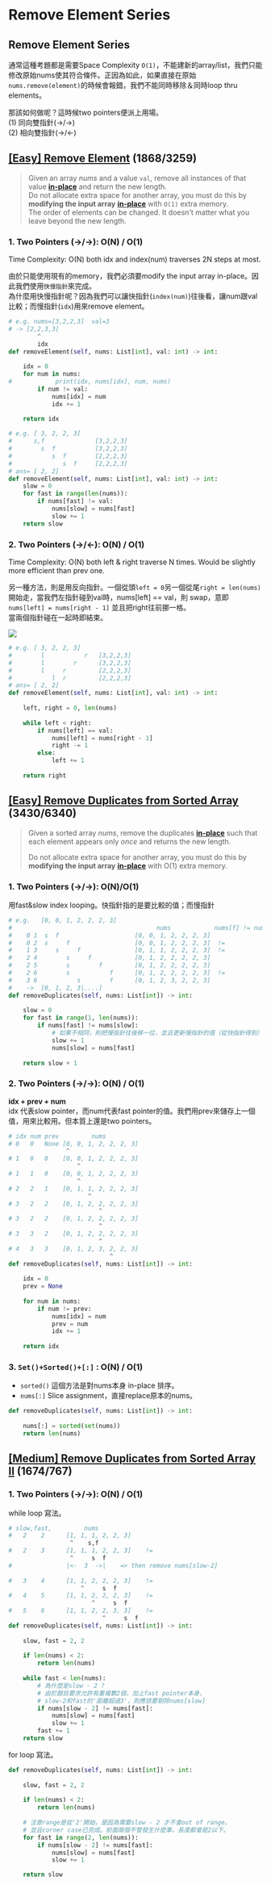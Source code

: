 # Remove Element Series

## Remove Element Series

通常這種考題都是需要Space Complexity `O(1)`，不能建新的array/list，我們只能修改原始nums使其符合條件。正因為如此，如果直接在原始`nums.remove(element)`的時候會報錯，我們不能同時移除＆同時loop thru elements。

那該如何做呢？這時候two pointers便派上用場。  
\(1\) 同向雙指針\(-&gt;/-&gt;\)  
\(2\) 相向雙指針\(-&gt;/&lt;-\)

## [\[Easy\] Remove Element](https://leetcode.com/problems/remove-element/) \(1868/3259\)

> Given an array _nums_ and a value `val`, remove all instances of that value [**in-place**](https://en.wikipedia.org/wiki/In-place_algorithm) and return the new length.  
> Do not allocate extra space for another array, you must do this by **modifying the input array** [**in-place**](https://en.wikipedia.org/wiki/In-place_algorithm) with `O(1)` extra memory.  
> The order of elements can be changed. It doesn't matter what you leave beyond the new length.

### 1. Two Pointers \(-&gt;/-&gt;\): O\(N\) / O\(1\)

 Time Complexity: O\(N\) both idx and index\(num\) traverses 2N steps at most. 

由於只能使用現有的memory，我們必須要modify the input array in-place。因此我們使用`快慢指針`來完成。  
為什麼用快慢指針呢？因為我們可以讓快指針\(`index(num)`\)往後看，讓num跟val比較；而慢指針\(`idx`\)用來remove element。

```python
# e.g. nums=[3,2,2,3]  val=3
# -> [2,2,3,3]
        ^
        idx 
def removeElement(self, nums: List[int], val: int) -> int:
    
    idx = 0
    for num in nums:  
#            print(idx, nums[idx], num, nums)
        if num != val:                
            nums[idx] = num
            idx += 1
    
    return idx
```

```python
# e.g. [ 3, 2, 2, 3]
#      s,f              [3,2,2,3]
#        s  f           [3,2,2,3]
#           s  f        [2,2,2,3]
#              s  f     [2,2,2,3]
# ans= [ 2, 2]
def removeElement(self, nums: List[int], val: int) -> int:
    slow = 0    
    for fast in range(len(nums)):
        if nums[fast] != val:
            nums[slow] = nums[fast]
            slow += 1
    return slow
```

### 2. Two Pointers \(-&gt;/&lt;-\): O\(N\) / O\(1\)

Time Complexity: O\(N\)  both left & right traverse N times. Would be slightly more efficient than prev one.

另一種方法，則是用反向指針。一個從頭`left = 0`另一個從尾`right = len(nums)` 開始走，當我們左指針碰到val時，nums\[left\] == val，則 swap，意即`nums[left] = nums[right - 1]` 並且把right往前挪一格。  
當兩個指針碰在一起時即結束。

![](../../.gitbook/assets/image%20%286%29.png)

```python
# e.g. [ 3, 2, 2, 3]
#        l           r   [3,2,2,3]
#        l        r      [3,2,2,3]
#        l     r         [2,2,2,3]
#           l  r         [2,2,2,3]
# ans= [ 2, 2]
def removeElement(self, nums: List[int], val: int) -> int:
    
    left, right = 0, len(nums)
    
    while left < right:
        if nums[left] == val:
            nums[left] = nums[right - 1]
            right -= 1
        else:
            left += 1
    
    return right
```

## [\[Easy\] Remove Duplicates from Sorted Array](https://leetcode.com/problems/remove-duplicates-from-sorted-array/)   \(3430/6340\)

> Given a sorted array _nums_, remove the duplicates [**in-place**](https://en.wikipedia.org/wiki/In-place_algorithm) such that each element appears only _once_ and returns the new length.
>
> Do not allocate extra space for another array, you must do this by **modifying the input array** [**in-place**](https://en.wikipedia.org/wiki/In-place_algorithm) with O\(1\) extra memory.

### 1. Two Pointers \(-&gt;/-&gt;\): O\(N\)/O\(1\)

用fast&slow index looping。快指針指的是要比較的值；而慢指針

```python
# e.g.   [0, 0, 1, 2, 2, 2, 3]
#                                        nums            nums[f] != nums[s]
#    0 1  s  f                     [0, 0, 1, 2, 2, 2, 3]
#    0 2  s     f                  [0, 0, 1, 2, 2, 2, 3]  !=
#    1 3     s     f               [0, 1, 1, 2, 2, 2, 3]  !=
#    2 4        s     f            [0, 1, 2, 2, 2, 2, 3]
#    2 5        s        f         [0, 1, 2, 2, 2, 2, 3]
#    2 6        s           f      [0, 1, 2, 2, 2, 2, 3]  !=
#    3 6           s        f      [0, 1, 2, 3, 2, 2, 3]
#    ->  [0, 1, 2, 3|....]
def removeDuplicates(self, nums: List[int]) -> int:
    
    slow = 0
    for fast in range(1, len(nums)):
        if nums[fast] != nums[slow]:
            # 如果不相同，則把慢指針往後移一位，並且更新慢指針的值（從快指針得到）
            slow += 1
            nums[slow] = nums[fast]
    
    return slow + 1
```

### 2. Two Pointers \(-&gt;/-&gt;\): O\(N\) / O\(1\)

**idx + prev + num**  
idx 代表slow pointer，而num代表fast pointer的值。我們用prev來儲存上一個值，用來比較用。但本質上還是two pointers。

```python
# idx num prev         nums
# 0   0   None [0, 0, 1, 2, 2, 2, 3]
                ^
# 1   0   0    [0, 0, 1, 2, 2, 2, 3]
                   ^
# 1   1   0    [0, 0, 1, 2, 2, 2, 3]
                   ^
# 2   2   1    [0, 1, 1, 2, 2, 2, 3]
                      ^
# 3   2   2    [0, 1, 2, 2, 2, 2, 3]
                         ^
# 3   2   2    [0, 1, 2, 2, 2, 2, 3]
                         ^
# 3   3   2    [0, 1, 2, 2, 2, 2, 3]
                         ^
# 4   3   3    [0, 1, 2, 3, 2, 2, 3]
                            ^
def removeDuplicates(self, nums: List[int]) -> int:
    
    idx = 0
    prev = None
    
    for num in nums:
        if num != prev:
            nums[idx] = num
            prev = num
            idx += 1
    
    return idx
```

### 3. `Set()+Sorted()+[:]` : O\(N\) / O\(1\)

* `sorted()` 這個方法是對nums本身 in-place 排序。
* `nums[:]`   Slice assignment，直接replace原本的nums。

```python
def removeDuplicates(self, nums: List[int]) -> int:
    
    nums[:] = sorted(set(nums))
    return len(nums)
```

## [\[Medium\] Remove Duplicates from Sorted Array II](https://leetcode.com/problems/remove-duplicates-from-sorted-array-ii/)  \(1674/767\)

### 1. Two Pointers \(-&gt;/-&gt;\): O\(N\) / O\(1\)

while loop 寫法。

```python
# slow,fast,         nums
#   2    2      [1, 1, 1, 2, 2, 3]
                 ^    s,f
#   2    3      [1, 1, 1, 2, 2, 3]    !=
                 ^     s  f
#               |<-  3  ->|    => then remove nums[slow-2]
 
#   3    4      [1, 1, 2, 2, 2, 3]    != 
                    ^     s  f
#   4    5      [1, 1, 2, 2, 2, 3]    !=
                       ^     s  f
#   5    6      [1, 1, 2, 2, 3, 3]    !=
                          ^     s  f
def removeDuplicates(self, nums: List[int]) -> int:
    
    slow, fast = 2, 2
    
    if len(nums) < 2:
        return len(nums)
    
    while fast < len(nums):
        # 為什麼是slow - 2 ?
        # 由於題目要求允許有重複數2個，加上fast pointer本身，
        # slow-2和fast的'距離超過3'，則應該要剔除nums[slow]
        if nums[slow - 2] != nums[fast]:
            nums[slow] = nums[fast]
            slow += 1
        fast += 1
    return slow
```

for loop 寫法。

```python
def removeDuplicates(self, nums: List[int]) -> int:
    
    slow, fast = 2, 2
    
    if len(nums) < 2:
        return len(nums)
    
    # 注意range是從'2'開始，是因為需要slow - 2 才不會out of range。
    # 並且corner case已完成。前面兩個不管發生什麼事，長度都會是2以下。
    for fast in range(2, len(nums)):
        if nums[slow - 2] != nums[fast]:
            nums[slow] = nums[fast]
            slow += 1

    return slow
```

